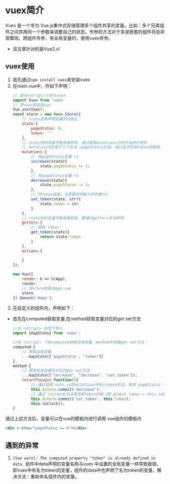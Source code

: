# vuex简介
Vuex 是一个专为 Vue.js集中式存储管理多个组件共享的变量。比如：多个兄弟组件之间共用同一个参数来调整自己的状态，传参的方法对于多层嵌套的组件将会非常繁琐。跨组件传参，有全局变量时，使用vuex传参。
* 该文章针对的是Vue2.x!

## vuex使用
1. 首先通过`npm install vuex`来安装vuex
2. 在main.vue中，作如下声明：
    ```javascript
    // 首先<script>下导入vuex
    import Vuex from 'vuex'
    // 将vuex安装进vue
    Vue.use(Vuex);
    const store = new Vuex.Store({
        // state用来声明变量并初始化
        state:{
            pageStatus: 0,
            token: ""
        },
        // state内的变量不能直接修改，通过调取mutations内的方法进行修改
        // mutation内实现了三个方法：pageStatus的加，减以及字符串token的赋值
        mutations:{
            // 将pageStatus变量 +1
            increase(state){
                state.pageStatus += 1;
            },
            // 将pageStatus变量 +1
            decrease(state){
                state.pageStatus -= 1;
            },
            // 将token赋值，注意要声明输入的参数str
            set_token(state, str){
                state.token = str
            }
        },
        // state内的变量不能直接获取，要通过getters方法声明
        getters:{
            // 获取 token
            get_token(state){
                return state.token
            }
        },
        actions:{
            
        }
    });

    new Vue({
        render: h => h(App),
        router,
        // 将store挂载进app.vue
        store
    }).$mount('#app');
    ```
3. 在自定义的组件内，声明如下：
* 首先在computed获取变量,在methed获取变量对应的get set方法
    ``` javascript 
    //在 <script> 标签下导入
    import {mapState} from 'vuex';

    //在 <script> 下的computed获取全局变量，method中获取get set方法：
    computed:{
        // 获取全局变量
        ...mapState(['pageStatus', "token"])
    },
    methed:{
        // 获取全局变量所对应的get set方法
        ...mapState(["increase", "decrease", "set_token"]),
        returnToLogin:function(){
            // 通过调用 main.js的mutations中decrease方法，使得 pageStatus -= 1
            this.$store.commit('decrease');
            // 通过 increase方法来改变token的值（即 global token = this.token）
            this.$store.commit('set_token', this.token);
            this.toClock();
    }

    ```

通过上述方法后，变量可以在vue的模板内进行调用
vue组件的模板内
``` html 
<div v-show="pageStatus == 0"></div>
```

## 遇到的异常
1.  `[Vue warn]: The computed property "token" is already defined in data.`
 组件中data声明的变量名称与vuex 中设置的全局变量一样导致报错，即vuex中有名为token的变量，组件的data中也声明了名为token的变量，解决方法：重新命名组件内的变量。


